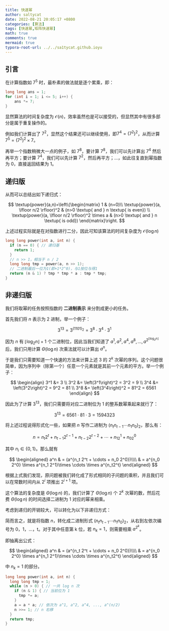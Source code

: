 ```yaml
---
title: 快速幂
author: saltycat
date: 2022-08-21 20:05:17 +0800
categories: [算法]
tags: [快速幂,矩阵快速幂]
math: true
comments: true
mermaid: true
typora-root-url: ../../sa1tycat.github.ioyu
---
```






## 引言

在计算指数如 $7^5$ 时，最朴素的做法就是逐个累乘，即：

```c++
long long ans = 1;
for (int i = 1; i <= 5; i++) {
    ans *= 7;
}
```

显然算法的时间复杂度为 $\mathcal{O}(n)$，效率虽然也是可以接受的，但显然其中有很多部分是属于重复操作的。

例如我们计算出了 $7^2$，显然这个结果还可以继续使用，即$7^4=(7^2)^2$，从而计算 $7^5=(7^2)^2\times7$。

再举一个指数稍微大一点的例子，如 $7^8$，要计算 $7^8$，我们可以先计算出 $7^4$ 然后再平方；要计算 $7^4$，我们可以先计算 $7^2$，然后再平方；...，如此往复直到幂指数为 0，直接返回结果为 1。

## 递归版

从而可以总结出如下递归式：

 $$ \textup{power}(a,n)=\left\{\begin{matrix}
1 & (n=0)\\ 
\textup{power}(a, \lfloor n/2 \rfloor)^2 & (n>0 \textup{ and } n \textup{ is even}) \\ 
\textup{power}(a, \lfloor n/2 \rfloor)^2 \times a & (n>0 \textup{ and } n \textup{ is odd})
\end{matrix}\right. $$

上述过程实际就是在对指数进行二分，因此可知该算法的时间复杂度为 $\mathcal{O}(\log n)$ 

```c++
long long power(int a, int n) {
  if (n == 0) { // 递归基
    return 1;
  }
  // n >> 1，相当于 n / 2
  long long tmp = power(a, n >> 1);
  // 二进制最后一位为1(即+1*2^0)，与1按位与得1
  return (n & 1) ? tmp * tmp * a : tmp * tmp;
}
```



## 非递归版

我们将取幂的任务按照指数的 **二进制表示** 来分割成更小的任务。

首先我们将 $n$ 表示为 2 进制，举一个例子：

$$
3^{13} = 3^{(1101)_2} = 3^8 \cdot 3^4 \cdot 3^1
$$

因为 $n$ 有 $\lfloor \log_2 n \rfloor + 1$ 个二进制位，因此当我们知道了 $a^1, a^2, a^4, a^8, \dots, a^{2^{\lfloor \log_2 n \rfloor}}$ 后，我们只用计算 $\Theta(\log n)$ 次乘法就可以计算出 $a^n$。

于是我们只需要知道一个快速的方法来计算上述 3 的 $2^k$ 次幂的序列。这个问题很简单，因为序列中（除第一个）任意一个元素就是其前一个元素的平方。举一个例子：

$$
\begin{align}
3^1 &= 3 \\
3^2 &= \left(3^1\right)^2 = 3^2 = 9 \\
3^4 &= \left(3^2\right)^2 = 9^2 = 81 \\
3^8 &= \left(3^4\right)^2 = 81^2 = 6561
\end{align}
$$

因此为了计算 $3^{13}$，我们只需要将对应二进制位为 1 的整系数幂乘起来就行了：

$$
3^{13} = 6561 \cdot 81 \cdot 3 = 1594323
$$

将上述过程说得形式化一些，如果把 $n$ 写作二进制为 $(n_tn_{t-1}\cdots n_1n_0)_2$，那么有：

$$
n = n_t2^t + n_{t-1}2^{t-1} + n_{t-2}2^{t-2} + \cdots + n_12^1 + n_02^0
$$

其中 $n_i\in\{0,1\}$。那么就有

$$
\begin{aligned}
a^n & = (a^{n_t 2^t + \cdots + n_0 2^0})\\\\
& = a^{n_0 2^0} \times a^{n_1 2^1}\times \cdots \times a^{n_t2^t}
\end{aligned}
$$

根据上式我们发现，原问题被我们转化成了形式相同的子问题的乘积，并且我们可以在常数时间内从 $2^i$ 项推出 $2^{i+1}$ 项。

这个算法的复杂度是 $\Theta(\log n)$ 的，我们计算了 $\Theta(\log n)$ 个 $2^k$ 次幂的数，然后花费 $\Theta(\log n)$ 的时间选择二进制为 1 对应的幂来相乘。

考虑到递归的开销较大，可以转化为以下非递归方式：

简而言之，就是将指数 $n$，转化成二进制形式 $(n_tn_{t-1}\cdots n_1n_0)_2$，从右到左依次编号为 0，1，...，t。对于其中任意第 k 位，若 $n_k=1$，则需要相乘 $a^{2^k}$。

即抽离出公式：


$$
\begin{aligned}
a^n & = (a^{n_t 2^t + \cdots + n_0 2^0})\\\\
& = a^{n_0 2^0} \times a^{n_1 2^1}\times \cdots \times a^{n_t2^t}
\end{aligned}
$$


中 $n_k=1$ 的部分。

```c++
long long power(int a, int n) {
  long long tmp = 1;
  while (n > 0) { // 一共 log n 次
    if (n & 1) { // 当前位为 1
      tmp *= a;
    }
    a = a * a; // 依次为 a^1, a^2, a^4, ..., a^(n/2)
    n >>= 1; // n 右移
  }
  return tmp;
}
```

